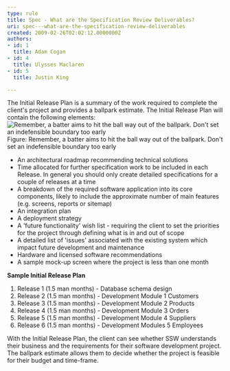 ```yaml
---
type: rule
title: Spec - What are the Specification Review Deliverables?
uri: spec---what-are-the-specification-review-deliverables
created: 2009-02-26T02:02:12.0000000Z
authors:
- id: 1
  title: Adam Cogan
- id: 4
  title: Ulysses Maclaren
- id: 5
  title: Justin King

---
```


 The Initial Release Plan is a summary of the work required to complete the client's project and provides a ballpark estimate. The Initial Release Plan will contain the following elements:  ![Remember, a batter aims to hit the ball way out of the ballpark. Don't set an indefensible boundary too early](/Management/RulestoBetterSpecificationReviews/PublishingImages/ProjectManagement_BallPark_Catch.jpg) Figure: Remember, a batter aims to hit the ball way out of the ballpark. Don't set an indefensible boundary too early
- An architectural roadmap recommending technical solutions
- Time allocated for further specification work to be included in each Release. In general you should only create detailed specifications for a couple of releases at a time
- A breakdown of the required software application into its core components, likely to include the approximate number of main features (e.g. screens, reports or sitemap)
- An integration plan
- A deployment strategy
- A 'future functionality' wish list - requiring the client to set the priorities for the project through defining what is in and out of scope
- A detailed list of 'issues' associated with the existing system which impact future development and maintenance
- Hardware and licensed software recommendations
- A sample mock-up screen where the project is less than one month


**Sample Initial Release Plan**

1. Release 1 (1.5 man months) - Database schema design
2. Release 2 (1.5 man months) - Development Module 1 Customers
3. Release 3 (1.5 man months) - Development Module 2 Products
4. Release 4 (1.5 man months) - Development Module 3 Orders
5. Release 5 (1.5 man months) - Development Module 4 Suppliers
6. Release 6 (1.5 man months) - Development Modules 5 Employees


With the Initial Release Plan, the client can see whether SSW understands their business and the requirements for their software development project. The ballpark estimate allows them to decide whether the project is feasible for their budget and time-frame.



